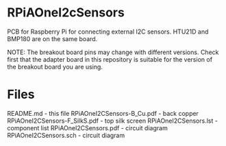 # RPiAOneI2cSensors
PCB for Raspberry Pi for connecting external I2C sensors. HTU21D and BMP180 are on the same board.

NOTE: The breakout board pins may change with different versions. 
Check first that the adapter board in this repository is suitable for the
version of the breakout board you are using.

Files
=====

README.md                         - this file
RPiAOneI2CSensors-B_Cu.pdf        - back copper
RPiAOneI2CSensors-F_SilkS.pdf     - top silk screen
RPiAOneI2CSensors.lst             - component list
RPiAOneI2CSensors.pdf             - circuit diagram
RPiAOneI2CSensors.sch             - circuit diagram

